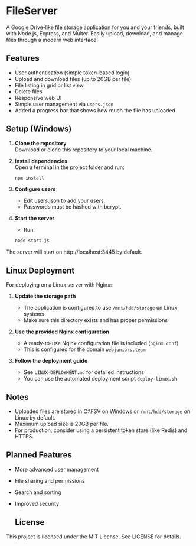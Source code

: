 # FileServer

A Google Drive-like file storage application for you and your friends, built with Node.js, Express, and Multer. Easily upload, download, and manage files through a modern web interface.

## Features

- User authentication (simple token-based login)
- Upload and download files (up to 20GB per file)
- File listing in grid or list view
- Delete files
- Responsive web UI
- Simple user management via `users.json`
- Added a progress bar that shows how much the file has uploaded

## Setup (Windows)

1. **Clone the repository**  
   Download or clone this repository to your local machine.

2. **Install dependencies**  
   Open a terminal in the project folder and run:
   ```bash
   npm install
   ```
   
3. **Configure users**
   - Edit users.json to add your users.
   - Passwords must be hashed with bcrypt.

4. **Start the server**
   - Run:
   ```bash
   node start.js
   ```
  
The server will start on http://localhost:3445 by default.

## Linux Deployment

For deploying on a Linux server with Nginx:

1. **Update the storage path**
   - The application is configured to use `/mnt/hdd/storage` on Linux systems
   - Make sure this directory exists and has proper permissions

2. **Use the provided Nginx configuration**
   - A ready-to-use Nginx configuration file is included (`nginx.conf`)
   - This is configured for the domain `webjuniors.team`

3. **Follow the deployment guide**
   - See `LINUX-DEPLOYMENT.md` for detailed instructions
   - You can use the automated deployment script `deploy-linux.sh`

## Notes
- Uploaded files are stored in C:\FSV on Windows or `/mnt/hdd/storage` on Linux by default.
- Maximum upload size is 20GB per file.
- For production, consider using a persistent token store (like Redis) and HTTPS.

## Planned Features
- More advanced user management
- File sharing and permissions
- Search and sorting
- Improved security

  ## License
This project is licensed under the MIT License. See LICENSE for details.
